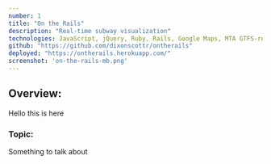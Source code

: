 ```yaml
---
number: 1
title: "On the Rails"
description: "Real-time subway visualization"
technologies: JavaScript, jQuery, Ruby, Rails, Google Maps, MTA GTFS-realtime feed
github: "https://github.com/dixonscottr/ontherails"
deployed: "https://ontherails.herokuapp.com/"
screenshot: 'on-the-rails-mb.png'
---
```

## Overview:

Hello this is here

### Topic:

Something to talk about 

